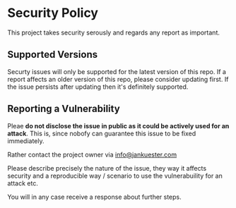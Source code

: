 # Security Policy

This project takes security serously and regards any report as important.

## Supported Versions

Securty issues will only be supported for the latest version of this repo.
If a report affects an older version of this repo, please consider updating first.
If the issue persists after updating then it's definitely supported.

## Reporting a Vulnerability

Pleae **do not disclose the issue in public as it could be actively used for an attack**.
This is, since nobofy can guarantee this issue to be fixed immediately.

Rather contact the project owner via [info@jankuester.com](mailto:info@jankuester.com)

Please describe precisely the nature of the issue, they way it affects security and 
a reproducible way / scenario to use the vulnerabuility for an attack etc.

You will in any case receive a response about further steps.
